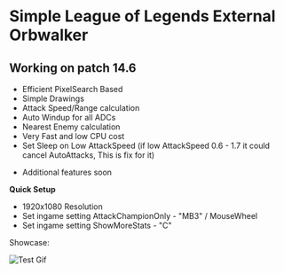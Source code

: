 # Simple League of Legends External Orbwalker
## Working on patch 14.6

- Efficient PixelSearch Based
- Simple Drawings
- Attack Speed/Range calculation
- Auto Windup for all ADCs
- Nearest Enemy calculation
- Very Fast and low CPU cost
- Set Sleep on Low AttackSpeed (if low AttackSpeed 0.6 - 1.7 it could cancel AutoAttacks, This is fix for it)
+ Additional features soon

**Quick Setup**
- 1920x1080 Resolution
- Set ingame setting AttackChampionOnly - "MB3" / MouseWheel
- Set ingame setting ShowMoreStats - "C"

Showcase:

![Test Gif](https://github.com/sajmonekk191/MagicOrbwalker/blob/main/test.gif)

